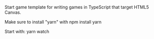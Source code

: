 
Start game template for writing games in TypeScript that target HTML5 Canvas.


Make sure to install "yarn" with
    npm install yarn

Start with:
    yarn watch

